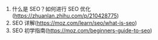 1.  什么是 SEO？如何进行 SEO 优化(https://zhuanlan.zhihu.com/p/210428775)
2.  SEO 详解(https://moz.com/learn/seo/what-is-seo)
3.  SEO 初学指南(https://moz.com/beginners-guide-to-seo)